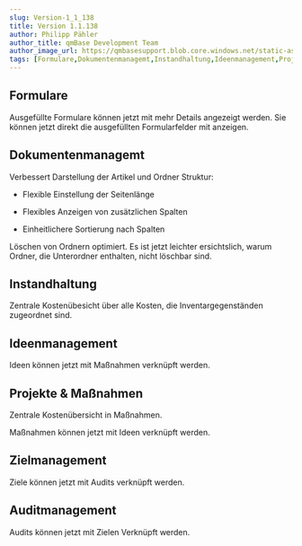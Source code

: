```yaml
---
slug: Version-1_1_138
title: Version 1.1.138
author: Philipp Pähler
author_title: qmBase Development Team
author_image_url: https://qmbasesupport.blob.core.windows.net/static-assets/img/persons/paehler_round.png
tags: [Formulare,Dokumentenmanagemt,Instandhaltung,Ideenmanagement,Projekte & Maßnahmen,Zielmanagement,Auditmanagement,Changelog]
---
```

## Formulare

Ausgefüllte Formulare können jetzt mit mehr Details angezeigt werden. Sie können jetzt direkt die ausgefüllten Formularfelder mit anzeigen.

## Dokumentenmanagemt

Verbessert Darstellung der Artikel und Ordner Struktur:

*   Flexible Einstellung der Seitenlänge

*   Flexibles Anzeigen von zusätzlichen Spalten

*   Einheitlichere Sortierung nach Spalten

Löschen von Ordnern optimiert. Es ist jetzt leichter ersichtslich, warum Ordner, die Unterordner enthalten, nicht löschbar sind.

## Instandhaltung

Zentrale Kostenübesicht über alle Kosten, die Inventargegenständen zugeordnet sind.

## Ideenmanagement

Ideen können jetzt mit Maßnahmen verknüpft werden.

## Projekte & Maßnahmen

Zentrale Kostenübersicht in Maßnahmen.

Maßnahmen können jetzt mit Ideen verknüpft werden.

## Zielmanagement

Ziele können jetzt mit Audits verknüpft werden.

## Auditmanagement

Audits können jetzt mit Zielen Verknüpft werden.